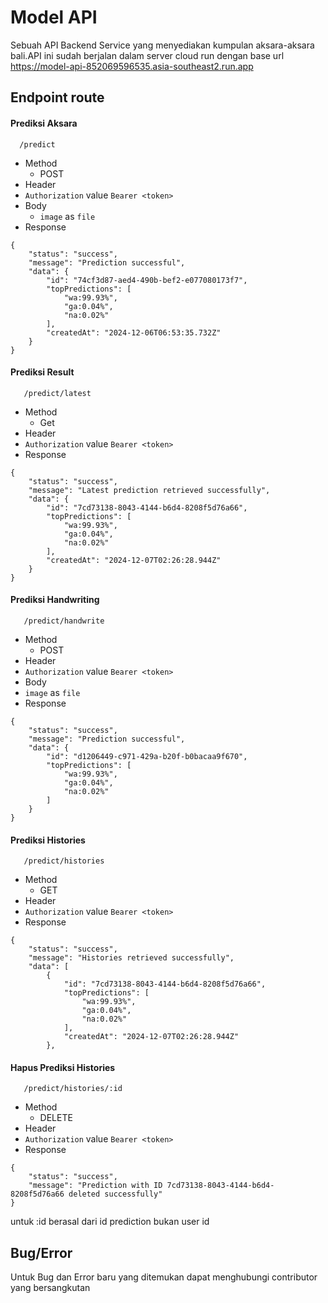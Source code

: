 
# Model API

Sebuah API Backend Service yang menyediakan kumpulan aksara-aksara bali.API ini sudah berjalan dalam server cloud run dengan base url https://model-api-852069596535.asia-southeast2.run.app

## Endpoint route 




#### Prediksi Aksara 

```http
  /predict
```
- Method
  - POST
-  Header
  - ```Authorization``` value ```Bearer <token>```
- Body
  - ```image``` as ```file```
- Response
```
{
    "status": "success",
    "message": "Prediction successful",
    "data": {
        "id": "74cf3d87-aed4-490b-bef2-e077080173f7",
        "topPredictions": [
            "wa:99.93%",
            "ga:0.04%",
            "na:0.02%"
        ],
        "createdAt": "2024-12-06T06:53:35.732Z"
    }
}
```
#### Prediksi Result

```http
   /predict/latest
```
- Method
  - Get
-  Header
  - ```Authorization``` value ```Bearer <token>```
- Response
```
{
    "status": "success",
    "message": "Latest prediction retrieved successfully",
    "data": {
        "id": "7cd73138-8043-4144-b6d4-8208f5d76a66",
        "topPredictions": [
            "wa:99.93%",
            "ga:0.04%",
            "na:0.02%"
        ],
        "createdAt": "2024-12-07T02:26:28.944Z"
    }
}
```
#### Prediksi Handwriting

```http
   /predict/handwrite
```
- Method
  - POST
-  Header
  - ```Authorization``` value ```Bearer <token>```
-  Body
  - ```image``` as ```file```
- Response
```
{
    "status": "success",
    "message": "Prediction successful",
    "data": {
        "id": "d1206449-c971-429a-b20f-b0bacaa9f670",
        "topPredictions": [
            "wa:99.93%",
            "ga:0.04%",
            "na:0.02%"
        ]
    }
}
```
#### Prediksi Histories

```http
   /predict/histories
```
- Method
  - GET
-  Header
  - ```Authorization``` value ```Bearer <token>```
- Response
```
{
    "status": "success",
    "message": "Histories retrieved successfully",
    "data": [
        {
            "id": "7cd73138-8043-4144-b6d4-8208f5d76a66",
            "topPredictions": [
                "wa:99.93%",
                "ga:0.04%",
                "na:0.02%"
            ],
            "createdAt": "2024-12-07T02:26:28.944Z"
        },
```
#### Hapus Prediksi Histories

```http
   /predict/histories/:id
```
- Method
  - DELETE
-  Header
  - ```Authorization``` value ```Bearer <token>```
- Response
```
{
    "status": "success",
    "message": "Prediction with ID 7cd73138-8043-4144-b6d4-8208f5d76a66 deleted successfully"
}
```
untuk :id berasal dari id prediction bukan user id


## Bug/Error

Untuk Bug dan Error baru yang ditemukan dapat menghubungi contributor yang bersangkutan

